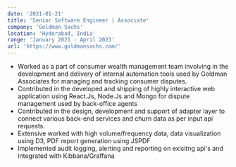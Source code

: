 ```yaml
---
date: '2021-01-21'
title: 'Senior Software Engineer | Associate'
company: 'Goldman Sachs'
location: 'Hyderabad, India'
range: 'January 2021 - April 2023'
url: 'https://www.goldmansachs.com/'
---
```


- Worked as a part of consumer wealth management team involving in the development and delivery of internal automation tools used by Goldman Associates for managing and tracking consumer disputes.
- Contributed in the developed and shipping of highly interactive web application using React.Js, Node.Js and Mongo for dispute management used by back-office agents
- Contributed in the design, development and support of adapter layer to connect various back-end services and churn data as per input api requests.
- Extensive worked with high volume/frequency data, data visualization using D3, PDF report generation using JSPDF
- Implemented audit logging, alerting and reporting on exisitng api's and integrated with Kibbana/Graffana
